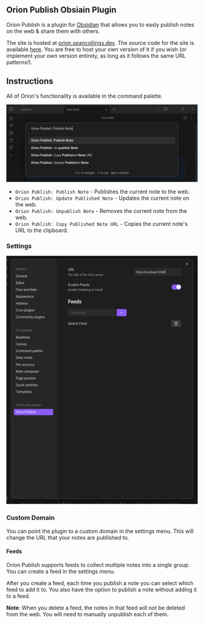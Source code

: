 ## Orion Publish Obsiain Plugin

Orion Publish is a plugin for [Obsidian](https://obsidian.md) that allows you to easly publish notes on the web & share them with others.

The site is hosted at [orion.seancollings.dev](https://orion.seancollings.dev). The source code for the site is available [here](https://github.com/seanrcollings/orion-publish-site). You are free to host your own version of it if you wish (or implement your own version entirely, as long as it follows the same URL patterns!).


## Instructions
All of Orion's functionality is available in the command palette.

![Orion Commands](./images/commands.png)

- `Orion Publish: Publish Note` - Publishes the current note to the web.
- `Orion Publish: Update Published Note` - Updates the current note on the web.
- `Orion Publish: Unpublish Note` - Removes the current note from the web.
- `Orion Publish: Copy Published Note URL` - Copies the current note's URL to the clipboard.

### Settings

![Orion Settings](./images/settings.png)

### Custom Domain
You can point the plugin to a custom domain in the settings menu. This will change the URL that your notes are published to.

#### Feeds
Orion Publish supports feeds to collect multiple notes into a single group. You can create a feed in the settings menu.


After you create a feed, each time you publish a note you can select which feed to add it to. You also have the option to publish a note without adding it to a feed.

**Note**: When you delete a feed, the notes in that feed will not be deleted from the web. You will need to manually unpublish each of them.
